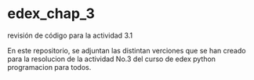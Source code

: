 # edex_chap_3
revisión de código para la actividad 3.1

En este repositorio, se adjuntan las distintan verciones que se han creado para la resolucion de la actividad No.3 del curso de edex python programacion para todos.
